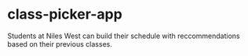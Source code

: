 # class-picker-app
Students at Niles West can build their schedule with reccommendations based on their previous classes.
